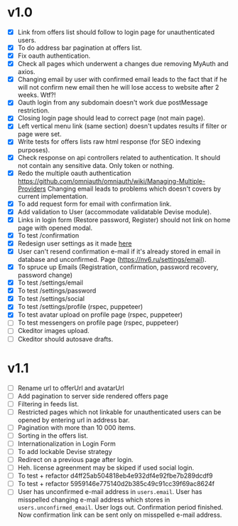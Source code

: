 # v1.0

* [x] Link from offers list should follow to login page for unauthenticated users.
* [x] To do address bar pagination at offers list.
* [x] Fix oauth authentication.
* [x] Check all pages which underwent a changes due removing MyAuth and axios.
* [x] Changing email by user with confirmed email leads to the fact that if he will not confirm new email then he will lose access to website after 2 weeks. Wtf?!
* [x] Oauth login from any subdomain doesn't work due postMessage restriction.
* [x] Closing login page should lead to correct page (not main page).
* [x] Left vertical menu link (same section) doesn't updates results if filter or page were set.
* [x] Write tests for offers lists raw html response (for SEO indexing purposes).
* [x] Check response on api controllers related to authentication. It should not contain any sensitive data. Only token or nothing.
* [x] Redo the multiple oauth authentication https://github.com/omniauth/omniauth/wiki/Managing-Multiple-Providers Changing email leads to problems which doesn't covers by current implementation.
* [x] To add request form for email with confirmation link.
* [x] Add validation to User (accommodate validatable Devise module).
* [x] Links in login form (Restore password, Register) should not link on home page with opened modal.
* [x] To test /confirmation
* [x] Redesign user settings as it made [here](https://preview.pro.ant.design/account/settings/base)
* [x] User can't resend confirmation e-mail if it's already stored in email in database and unconfirmed. Page (https://nv6.ru/settings/email).
* [x] To spruce up Emails (Registration, confirmation, password recovery, password change)
* [x] To test /settings/email
* [x] To test /settings/password
* [x] To test /settings/social
* [x] To test /settings/profile (rspec, puppeteer)
* [x] To test avatar upload on profile page (rspec, puppeteer)
* [ ] To test messengers on profile page (rspec, puppeteer)
* [ ] Ckeditor images upload.
* [ ] Ckeditor should autosave drafts.

# v1.1

* [ ] Rename url to offerUrl and avatarUrl
* [ ] Add pagination to server side rendered offers page
* [ ] Filtering in feeds list.
* [ ] Restricted pages which not linkable for unauthenticated users can be opened by entering url in address bar.
* [ ] Pagination with more than 10 000 items.
* [ ] Sorting in the offers list.
* [ ] Internationalization in Login Form
* [ ] To add lockable Devise strategy
* [ ] Redirect on a previous page after login.
* [ ] Heh. license agreenment may be skiped if used social login.
* [ ] To test + refactor d4ff25ab504818eb4e932df4e92fbe7b289dcdf9
* [ ] To test + refactor 5959146e775140d2b385c49c91cc39f69ac8624f
* [ ] User has unconfirmed e-mail address in `users.email`. User has misspelled changing e-mail address which stores in `users.unconfirmed_email`. User logs out. Confirmation period finished. Now confirmation link can be sent only on misspelled e-mail address.